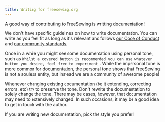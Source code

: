 ```yaml
---
title: Writing for freesewing.org
---
```


A good way of contributing to FreeSewing is writting documentation! 

We don't have specific guidelines on how to write documentation. You can write as you feel fit as long as it's relevant and follows [our Code of Conduct](/guides/code-of-conduct/) and [our community standards](https://freesewing.org/docs/various/community-standards/).

Once in a while you might see some documentation using personal tone, such as `Whilst a covered button is recommended you can use whatever button you desire, feel free to experiment!`. While the impersonal tone is more common for documentation, the personal tone shows that FreeSewing is not a souless entity, but instead we are a community of awesome people! 

Whenever changing existing documentation (be it extending, correcting errors, etc) try to preserve the tone. Don't rewrite the documentation to solely change the tone.
There may be cases, however, that documentation may need to extensively changed. In such occasions, it may be a good idea to get in touch with the author. 

If you are writing new documentation, pick the style you prefer!

